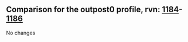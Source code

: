 ## Comparison for the outpost0 profile, rvn: [1184](https://github.com/PRO100KatYT/FortniteProfileRevisions/tree/main/profiles/outpost0/1184%20outpost0.json)-[1186](https://github.com/PRO100KatYT/FortniteProfileRevisions/tree/main/profiles/outpost0/1186%20outpost0.json)

No changes
